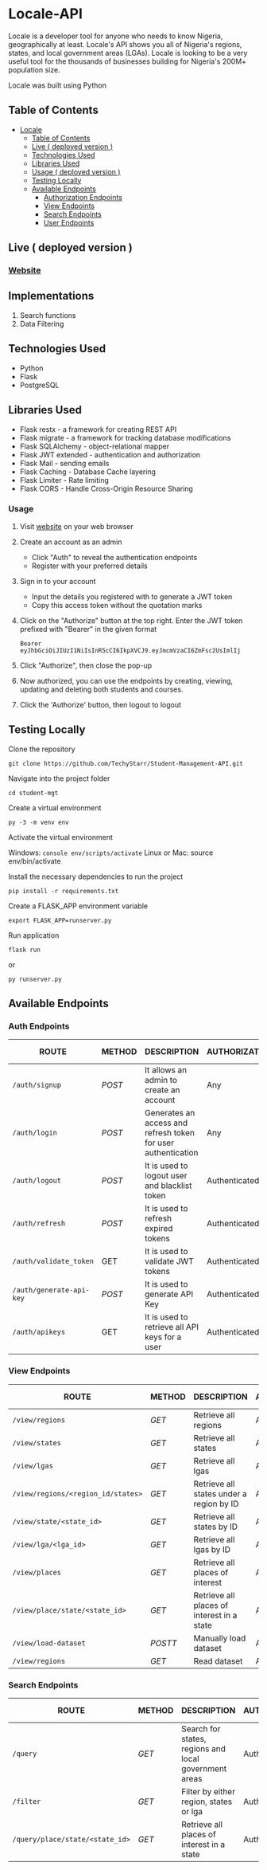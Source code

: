 # Locale-API

Locale is a developer tool for anyone who needs to know Nigeria, geographically at least. Locale's API shows you all of Nigeria's regions, 
states, and local government areas (LGAs). Locale is looking to be a very useful tool for the thousands of businesses building for Nigeria's 200M+ population size.


Locale was built using Python

## Table of Contents

- [Locale](#Locale)
  - [Table of Contents](#table-of-contents)
  - [Live ( deployed version )](#live--deployed-version-)
  - [Technologies Used](#technologies-used-)
  - [Libraries Used](#libraries-used-)
  - [Usage ( deployed version )](#usage--deployed-version-)
  - [Testing Locally](#testing-locally)
  - [Available Endpoints](#available-endpoint)
    - [Authorization Endpoints](#authorization-endpoint)
    - [View Endpoints](#view-endpoint)
    - [Search Endpoints](#search-endpoint)
    - [User Endpoints](#user-endpoint)

## Live ( deployed version )
### [Website](https://locale-lkbw.onrender.com)

## Implementations
1. Search functions
2. Data Filtering

## Technologies Used

- Python
- Flask
- PostgreSQL

## Libraries Used
- Flask restx - a framework for creating REST API
- Flask migrate - a framework for tracking database modifications
- Flask SQLAlchemy - object-relational mapper
- Flask JWT extended - authentication and authorization
- Flask Mail - sending emails
- Flask Caching - Database Cache layering
- Flask Limiter - Rate limiting
- Flask CORS - Handle Cross-Origin Resource Sharing

  
### Usage
1. Visit [website](https://locale-lkbw.onrender.com) on your web browser


2. Create an account as an admin
    - Click "Auth" to reveal the authentication endpoints
    - Register with your preferred details


3. Sign in to your account
    - Input the details you registered with to generate a JWT token
    - Copy this access token without the quotation marks


4. Click on the "Authorize" button at the top right. Enter the JWT token prefixed with "Bearer" in the given format
    ```
    Bearer eyJhbGciOiJIUzI1NiIsInR5cCI6IkpXVCJ9.eyJmcmVzaCI6ZmFsc2UsImlIj
    ```
    
5. Click "Authorize", then close the pop-up


6. Now authorized, you can use the endpoints by creating, viewing, updating and deleting both students and courses.


7. Click the 'Authorize' button, then logout to logout


## Testing Locally

Clone the repository


```console
git clone https://github.com/TechyStarr/Student-Management-API.git
```



Navigate into the project folder

```console
cd student-mgt
```

Create a virtual environment

``` console
py -3 -m venv env
```

Activate the virtual environment

Windows: ``` console env/scripts/activate ```
Linux or Mac: source env/bin/activate

Install the necessary dependencies to run the project

```console
pip install -r requirements.txt
```

Create a FLASK_APP environment variable

``` console
export FLASK_APP=runserver.py
```


Run application

```console
flask run
```

or

```console
py runserver.py
```





## Available Endpoints

### Auth Endpoints
| ROUTE | METHOD | DESCRIPTION | AUTHORIZATION  | USER TYPE |  PLACEHOLDER | 
| ------- | ----- | ------------ | ------|------- | ----- |
|  `/auth/signup` | _POST_ | It allows an admin to create an account  | Any | Any |  ---- | 
|  `/auth/login` |  _POST_  | Generates an access and refresh token for user authentication | Any | Any | ---- | 
|  `/auth/logout` |  _POST_  | It is used to logout user and blacklist token   | Authenticated | Any | ---- | 
|  `/auth/refresh` |  _POST_  | It is used to refresh expired tokens   | Authenticated | Any | ---- | 
|  `/auth/validate_token` |  GET  | It is used to validate JWT tokens   | Authenticated | Any | ---- | 
|  `/auth/generate-api-key` |  _POST_  | It is used to generate API Key   | Authenticated | Any | ---- | 
|  `/auth/apikeys` |  GET  | It is used to retrieve all API keys for a user  | Authenticated | Any | ---- | 



### View Endpoints
| ROUTE | METHOD | DESCRIPTION | AUTHORIZATION  | USER TYPE |  PLACEHOLDER | 
| ------- | ----- | ------------ | ------|------- | ----- |
|  `/view/regions` |  _GET_  | Retrieve all regions   | Authenticated | Any | ---- |
|  `/view/states` |  _GET_  | Retrieve all states   | Authenticated | Any | ---- |
|  `/view/lgas` |  _GET_  | Retrieve all lgas   | Authenticated | Any | ---- |
|  `/view/regions/<region_id/states>` |  _GET_  | Retrieve all states under a region by ID | Authenticated | Any | region ID |
|  `/view/state/<state_id>` |  _GET_  | Retrieve all states by ID | Authenticated | Any | state ID |
|  `/view/lga/<lga_id>` |  _GET_  | Retrieve all lgas by ID | Authenticated | Any | lga ID |
|  `/view/places` |  _GET_  | Retrieve all places of interest   | Authenticated | Any | ---- |
|  `/view/place/state/<state_id>` |  _GET_  | Retrieve all places of interest in a state | Authenticated | Any | ---- |
|  `/view/load-dataset` |  _POSTT_  | Manually load dataset   | Authenticated | Any | ---- |
|  `/view/regions` |  _GET_  | Read dataset   | Authenticated | Any | ---- |



### Search Endpoints
| ROUTE | METHOD | DESCRIPTION | AUTHORIZATION  | USER TYPE |  PLACEHOLDER | 
| ------- | ----- | ------------ | ------|------- | ----- |
|  `/query` |  _GET_  | Search for states, regions and local government areas  | Authenticated | Any |
|  `/filter` |  _GET_  | Filter by either region, states or lga   | Authenticated | Any | state ID |
|  `/query/place/state/<state_id>` |  _GET_  | Retrieve all places of interest in a state | Authenticated | Any | ---- |


